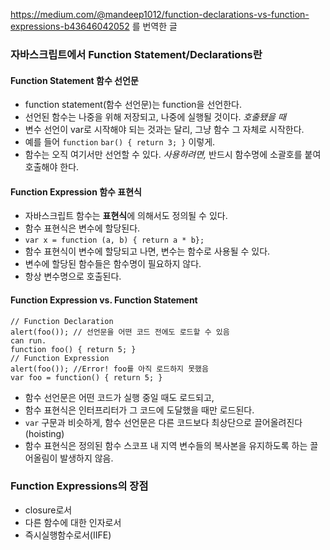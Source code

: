 https://medium.com/@mandeep1012/function-declarations-vs-function-expressions-b43646042052 를 번역한 글<br>

### 자바스크립트에서 Function Statement/Declarations란
#### Function Statement 함수 선언문
- function statement(함수 선언문)는 function을 선언한다.
- 선언된 함수는 나중을 위해 저장되고, 나중에 실행될 것이다. *호출됐을 때*
- 변수 선언이 var로 시작해야 되는 것과는 달리, 그냥 함수 그 자체로 시작한다.
- 예를 들어 `function` `bar() { return 3; }` 이렇게.
- 함수는 오직 여기서만 선언할 수 있다. *사용하려면,* 반드시 함수명에 소괄호를 붙여 호출해야 한다.

#### Function Expression 함수 표현식
- 자바스크립트 함수는 **표현식**에 의해서도 정의될 수 있다.
- 함수 표현식은 변수에 할당된다.
- `var x = function (a, b) { return a * b};`
- 함수 표현식이 변수에 할당되고 나면, 변수는 함수로 사용될 수 있다. 
- 변수에 할당된 함수들은 함수명이 필요하지 않다.
- 항상 변수명으로 호출된다.

#### Function Expression vs. Function Statement
```
// Function Declaration
alert(foo()); // 선언문을 어떤 코드 전에도 로드할 수 있음
can run.
function foo() { return 5; }
// Function Expression
alert(foo()); //Error! foo를 아직 로드하지 못했음
var foo = function() { return 5; }
```
* 함수 선언문은 어떤 코드가 실행 중일 때도 로드되고,
* 함수 표현식은 인터프리터가 그 코드에 도달했을 때만 로드된다.
* `var` 구문과 비슷하게, 함수 선언문은 다른 코드보다 최상단으로 끌어올려진다(hoisting)
* 함수 표현식은 정의된 함수 스코프 내 지역 변수들의 복사본을 유지하도록 하는 끌어올림이 발생하지 않음.

### Function Expressions의 장점
- closure로서
- 다른 함수에 대한 인자로서
- 즉시실행함수로서(IIFE)

